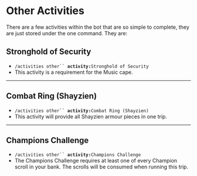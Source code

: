 # Other Activities

There are a few activities within the bot that are so simple to complete, they are just stored under the one command. They are:

## Stronghold of Security

* `/activities other`` `**`activity:`**`Stronghold of Security`
* This activity is a requirement for the Music cape.

***

## Combat Ring (Shayzien)

* `/activities other`` `**`activity:`**`Combat Ring (Shayzien)`
* This activity will provide all Shayzien armour pieces in one trip.

***

## Champions Challenge

* `/activities other`` `**`activity:`**`Champions Challenge`
* The Champions Challenge requires at least one of every Champion scroll in your bank. The scrolls will be consumed when running this trip.

